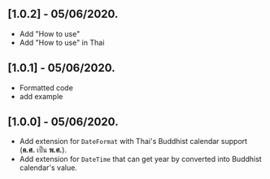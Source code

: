 ## [1.0.2] - 05/06/2020.

* Add "How to use"
* Add "How to use" in Thai

## [1.0.1] - 05/06/2020.

* Formatted code
* add example

## [1.0.0] - 05/06/2020.

* Add extension for `DateFormat` with Thai's Buddhist calendar support (**ค.ศ.** เป็น **พ.ศ.**).
* Add extension for `DateTime` that can get year by converted into Buddhist calendar's value.
